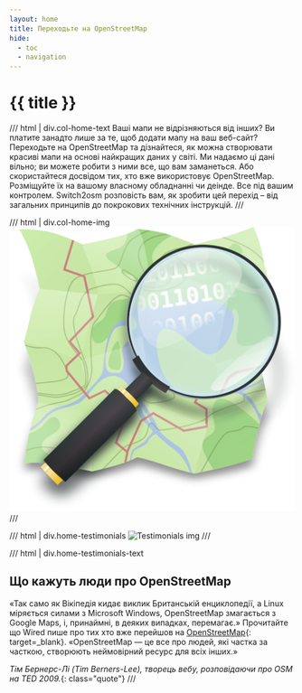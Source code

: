 ```yaml
---
layout: home
title: Переходьте на OpenStreetMap
hide: 
  - toc
  - navigation
---
```

<style>
  .col-home-text{
    display: inline-block;
    width: 77%;
    margin: 0;
    @media(max-width: #{ $sc-small}){
      width: 100%;
    }
      p {
        padding: 30px 10px;
      }
  }

  .home-testimonials-text{
    display: inline-grid;
    width: 75%;
    margin: 0;
    @media(max-width: #{ $sc-small}){
      width: 100%;
    }
  }

  .col-home-img {
    @media(max-width: #{ $sc-small}){
      margin: 0;
      width: 100%;
    }
    margin: 0px 40px 0px 0px;
    width: 17%;
    display: inline-block;
    img {
      @media(max-width: #{ $sc-small}){
        margin: 0;
        padding: 0 50px;
      }
      margin: -80px 0 0 35px;
    }
  }

  .home-testimonials {
    margin: 0px 50px 0px 20px;
    width: 12%;
    display: inline-block;
    @media(max-width: #{ $sc-small}){
      display: none;
    }
    img {
    padding: 55px 15px 0 0;
      }
  }

  .quote {
    color: #9c9e9a;
  }
</style>

# {{ title }}

/// html | div.col-home-text
  Ваші мапи не відрізняються від інших? Ви платите занадто лише за те, щоб додати мапу на ваш веб-сайт?
  Переходьте на OpenStreetMap та дізнайтеся, як можна створювати красиві мапи на основі найкращих даних у світі. Ми надаємо ці дані вільно; ви можете робити з ними все, що вам заманеться. Або скористайтеся досвідом тих, хто вже використовує OpenStreetMap.
  Розміщуйте їх на вашому власному обладнанні чи деінде. Все під вашим контролем.
  Switch2osm розповість вам, як зробити цей перехід – від загальних принципів до покрокових технічних інструкцій.
///
  
/// html | div.col-home-img
  ![Open street map icon](assets/img/open-street-map-medium.png)
///

/// html | div.home-testimonials
  ![Testimonials img](assets/img/testimonials.png)
///

/// html | div.home-testimonials-text

## Що кажуть люди про OpenStreetMap

  &laquo;Так само як Вікіпедія кидає виклик Британській енциклопедії, а Linux міряється силами з Microsoft Windows, OpenStreetMap змагається з Google Maps, і, принаймні, в деяких випадках, перемагає.&raquo;
    Прочитайте що Wired пише про тих хто вже перейшов на [OpenStreetMap](http://www.wired.com/wiredenterprise/2012/01/openstreetmap-google/){: target=_blank}.
  &laquo;OpenStreetMap&nbsp;— це все про людей, які частка за часткою, створюють неймовірний ресурс для всіх інших.&raquo;  
  
  *Тім Бернерс-Лі (Tim Berners-Lee), творець вебу, розповідаючи про OSM на TED 2009.*{: class="quote"}
///
  